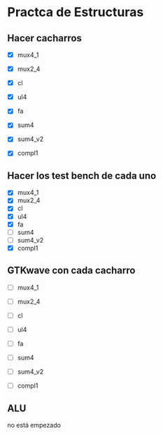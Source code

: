 # Practca de Estructuras

## Hacer cacharros

- [x] mux4_1
- [x] mux2_4
- [x] cl
- [x] ul4
- [x] fa
- [x] sum4
- [x] sum4_v2
- [x] compl1


## Hacer los test bench de cada uno

- [x] mux4_1
- [x] mux2_4
- [x] cl
- [x] ul4
- [x] fa
- [ ] sum4
- [ ] sum4_v2
- [x] compl1

## GTKwave con cada cacharro

- [ ] mux4_1
- [ ] mux2_4
- [ ] cl
- [ ] ul4
- [ ] fa
- [ ] sum4
- [ ] sum4_v2
- [ ] compl1


## ALU
no está empezado